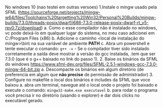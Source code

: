 No windows 10 (nao testei em outras versoes)
1.Instale o mingw usado pela SFML (https://sourceforge.net/projects/mingw-w64/files/Toolchains%20targetting%20Win32/Personal%20Builds/mingw-builds/7.3.0/threads-posix/dwarf/i686-7.3.0-release-posix-dwarf-rt_v5-rev0.7z/download)
  a. Como o esse compilador não é instalado no windows, vc pode deixá-lo em qualquer lugar do sistema, no meu caso adicionei em C:/Program Files (x86)
  b. Adicione o caminho <local de instalação do mingw>\bin\ na sua variável de ambiente __PATH__
  c. Abra um powershell e tente executar o comando: ```g++ -v```
    - Se o compilador tiver sido instalado corretamente a saída deve mostrar a versão do gcc instalada, .tem que ser 7.3.0 (que é o g++ baixado no link do passo 1).
2. Baixe os binários da SFML do windows https://www.sfml-dev.org/files/SFML-2.5.1-windows-gcc-7.3.0-mingw-64-bit.zip
  a. Descompacte os binários em algum diretório (de preferencia em algum que __não precise__ de permissão de administrador)
3. Configure no makefile o local dos binários e includes da SFML que voce baixou
  a. abra um terminal, navegue até o local onde o projeto foi baixado e execute o comando: ```mingw32-make.exe executavel```
  b. para rodar o programa você precisa ir no diretório (usando o explorer) e dar dois clicks no executável gerado.
    
  
